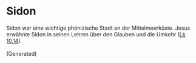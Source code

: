 # Sidon
Sidon war eine wichtige phönizische Stadt an der Mittelmeerküste. Jesus erwähnte Sidon in seinen Lehren über den Glauben und die Umkehr ([Lk 10,14](https://www.bibleserver.com/LUT/Lukas10%2C14)).<br><br>(Generated)